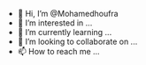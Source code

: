 - 👋 Hi, I’m @Mohamedhoufra
- 👀 I’m interested in ...
- 🌱 I’m currently learning ...
- 💞️ I’m looking to collaborate on ...
- 📫 How to reach me ...

<!---
Mohamedhoufra/Mohamedhoufra is a ✨ special ✨ repository because its `README.md` (this file) appears on your GitHub profile.
You can click the Preview link to take a look at your changes.
---lbot l5dma osf ok
